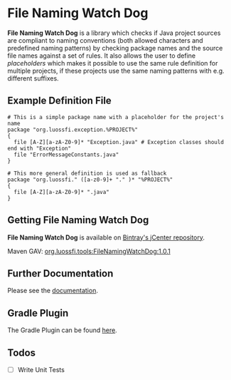 <!---
FileNamingWatchDog, a library for checking Java packages and source file
names for compliance to naming conventions.

Copyright (C) 2016++ Steff Lukas <steff.lukas@luossfi.org>

This program is free software: you can redistribute it and/or modify it under
the terms of the GNU Lesser General Public License as published by the Free
Software Foundation, either version 3 of the License, or (at your option) any
later version.

This program is distributed in the hope that it will be useful, but WITHOUT
ANY WARRANTY; without even the implied warranty of MERCHANTABILITY or FITNESS
FOR A PARTICULAR PURPOSE. See the GNU Lesser General Public License for more
details.

You should have received a copy of the GNU Lesser General Public License
along with this program. If not, see <http://www.gnu.org/licenses/>.
--->

# File Naming Watch Dog

**File Naming Watch Dog** is a library which checks if Java project sources are compliant to naming conventions
(both allowed characters and predefined naming patterns) by checking package names and the source file names against a set of rules.
It also allows the user to define *placeholders* which makes it possible to use the same rule definition for multiple projects,
if these projects use the same naming patterns with e.g. different suffixes.

## Example Definition File
```
# This is a simple package name with a placeholder for the project's name
package "org.luossfi.exception.%PROJECT%"
{
  file [A-Z][a-zA-Z0-9]* "Exception.java" # Exception classes should end with "Exception"
  file "ErrorMessageConstants.java"
}

# This more general definition is used as fallback
package "org.luossfi." ([a-z0-9]+ "." )* "%PROJECT%"
{
  file [A-Z][a-zA-Z0-9]* ".java"
}
```

## Getting File Naming Watch Dog
**File Naming Watch Dog** is available on [Bintray's jCenter repository](https://bintray.com/bintray/jcenter).

Maven GAV: [org.luossfi.tools:FileNamingWatchDog:1.0.1](https://bintray.com/luossfi/org.luossfi/FileNamingWatchDog/1.0.1)

## Further Documentation
Please see the [documentation](./doc/FileNamingWatchDog.md).

## Gradle Plugin
The Gradle Plugin can be found [here](https://github.com/luossfi/FileNamingWatchDogGradlePlugin). 

## Todos
- [ ] Write Unit Tests
